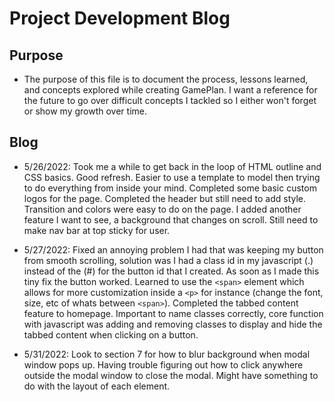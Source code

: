 # Project Development Blog

## Purpose

- The purpose of this file is to document the process, lessons learned, and concepts explored while creating GamePlan. I want a reference for the future to go over difficult concepts I tackled so I either won't forget or show my growth over time.

## Blog

- 5/26/2022: Took me a while to get back in the loop of HTML outline and CSS basics. Good refresh. Easier to use a template to model then trying to do everything from inside your mind. Completed some basic custom logos for the page. Completed the header but still need to add style. Transition and colors were easy to do on the page. I added another feature I want to see, a background that changes on scroll. Still need to make nav bar at top sticky for user.

- 5/27/2022: Fixed an annoying problem I had that was keeping my button from smooth scrolling, solution was I had a class id in my javascript (.) instead of the (#) for the button id that I created. As soon as I made this tiny fix the button worked. Learned to use the `<span>` element which allows for more customization inside a `<p>` for instance (change the font, size, etc of whats between `<span>`). Completed the tabbed content feature to homepage. Important to name classes correctly, core function with javascript was adding and removing classes to display and hide the tabbed content when clicking on a button.

- 5/31/2022: Look to section 7 for how to blur background when modal window pops up. Having trouble figuring out how to click anywhere outside the modal window to close the modal. Might have something to do with the layout of each element.
